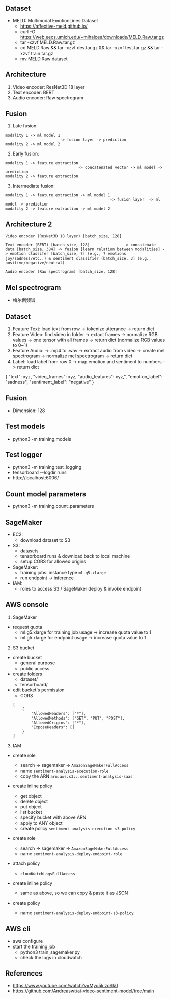 ## Dataset

- MELD: Multimodal EmotionLines Dataset
    - https://affective-meld.github.io/
    - curl -O https://web.eecs.umich.edu/~mihalcea/downloads/MELD.Raw.tar.gz
    - tar -xzvf MELD.Raw.tar.gz
    - cd MELD.Raw && tar -xzvf dev.tar.gz && tar -xzvf test.tar.gz && tar -xzvf train.tar.gz
    - mv MELD.Raw dataset

## Architecture
1. Video encoder: ResNet3D 18 layer
2. Text encoder: BERT
3. Audio encoder: Raw spectrogram

## Fusion
1. Late fusion:
```
modality 1 -> ml model 1
                        -> fusion layer -> prediction
modality 2 -> ml model 2
```

2. Early fusion:
```
modality 1 -> feature extraction 
                                -> concatenated vector -> ml model -> prediction
modality 2 -> feature extraction
```

3. Intermediate fusion:
```
modality 1 -> feature extraction -> ml model 1
                                              -> fusion layer  -> ml model -> prediction
modality 2 -> feature extraction -> ml model 2
```

## Architecture 2
```
Video encoder (ResNet3D 18 layer) [batch_size, 128]

Text encoder (BERT) [batch_size, 128]               -> concatenate data [batch_size, 384] -> fusion [learn relation between modalities] -> emotion classifer [batch_size, 7] (e.g., 7 emotions joy/sadness/etc..) & sentiment classifier [batch_size, 3] (e.g., positive/negative/neutral)

Audio encoder (Raw spectrogram) [batch_size, 128]

```

## Mel spectrogram
- 梅尔倒频谱

## Dataset

1. Feature Text: load text from row -> tokenize utterance -> return dict
2. Feature Video: find video in folder -> extact frames -> normalize RGB values -> one tensor with all frames -> return dict (normalize RGB values to 0~1)
3. Feature Audio: -> .mp4 to .wav -> extract audio from video -> create mel spectrogram -> normalize mel spectrogram -> return dict
4. Label: load label from row 0 -> map emotion and sentiment to numbers -> return dict

{
    "text": xyz,
    "video_frames": xyz,
    "audio_features": xyz,",
    "emotion_label": "sadness",
    "sentiment_label": "negative"
}

## Fusion
- Dimension: 128

## Test models
- python3 -m training.models

## Test logger
- python3 -m training.test_logging
- tensorboard --logdir runs
- http://localhost:6006/

## Count model parameters
- python3 -m training.count_parameters

## SageMaker
- EC2:
    - download dataset to S3
- S3:
    - datasets
    - tensorboard runs & download back to local machine
    - setup CORS for allowed origins
- SageMaker:
    - training jobs: instance type `ml.g5.xlarge`
    - run endpoint -> inference
- IAM:
    - roles to access S3 / SageMaker deploy & invoke endpoint

## AWS console
1. SageMaker
- request quota
    - ml.g5.xlarge for training job usage -> increase quota value to 1
    - ml.g5.xlarge for endpoint usage -> increase quota value to 1

2. S3 bucket
- create bucket
    - general purpose
    - public access
- create folders
    - dataset/
    - tensorboard/
- edit bucket's permission
    - CORS
    ```
    [
        {
            "AllowedHeaders": ["*"],
            "AllowedMethods": ["GET", "PUT", "POST"],
            "AllowedOrigins": ["*"],
            "ExposeHeaders": []
        }
    ]
    ```

3. IAM
- create role
    - search -> sagemaker -> `AmazonSageMakerFullAccess`
    - name `sentiment-analysis-execution-role`
    - copy the ARN `arn:aws:s3:::sentiment-analysis-saas`
- create inline policy
    - get object
    - delete object
    - put object
    - list bucket
    - specify bucket with above ARN
    - apply to ANY object
    - create policy `sentiment-analysis-execution-s3-policy`

- create role
    - search -> sagemaker -> `AmazonSageMakerFullAccess`
    - name `sentiment-analysis-deploy-endpoint-role`
- attach policy
    - `cloudWatchLogsFullAccess`
- create inline policy
    - same as above, so we can copy & paste it as JSON

- create policy
    - name `sentiment-analysis-deploy-endpoint-s3-policy`


## AWS cli
- aws configure
- start the training job
    - python3 train_sagemaker.py
    - check the logs in cloudwatch


## References
- https://www.youtube.com/watch?v=Myo5kizoSk0
- https://github.com/Andreaswt/ai-video-sentiment-model/tree/main